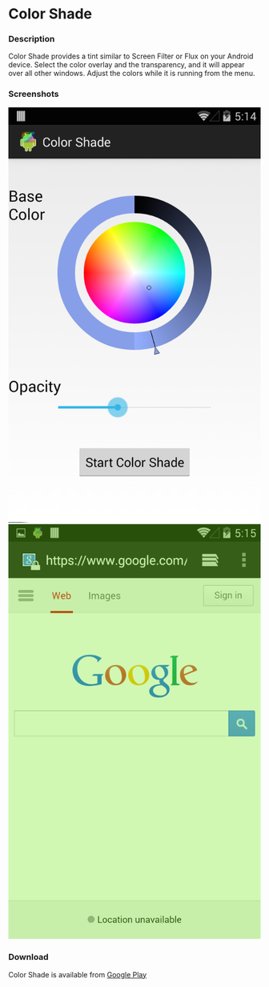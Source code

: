 # Color Shade

### Description
Color Shade provides a tint similar to Screen Filter or Flux on your Android device. Select the color overlay and the transparency, and it will appear over all other windows. Adjust the colors while it is running from the menu.

### Screenshots
![a](https://github.com/vgmoose/appathon/blob/master/ColorShade/screen1.png) ![b](https://github.com/vgmoose/appathon/blob/master/ColorShade/screen2.png)

### Download
Color Shade is available from [Google Play](https://play.google.com/store/apps/details?id=com.vgmoose.colorshade)
